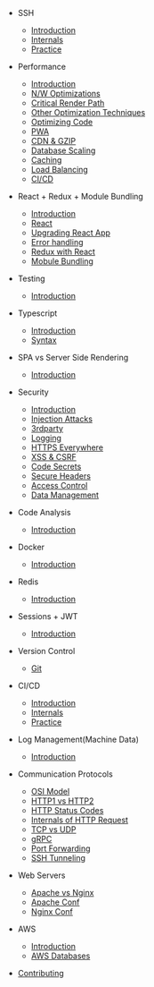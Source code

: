 - SSH

  - [Introduction](ssh/intro_ssh.md)
  - [Internals](ssh/internals_ssh.md)
  - [Practice](ssh/practice_ssh.md)

- Performance

  - [Introduction](performance/intro_performance.md)
  - [N/W Optimizations](performance/network_performance.md)
  - [Critical Render Path](performance/path_performance.md)
  - [Other Optimization Techniques](performance/others.md)
  - [Optimizing Code](performance/code.md)
  - [PWA](performance/pwa.md)
  - [CDN & GZIP](performance/cdn.md)
  - [Database Scaling](performance/db.md)
  - [Caching](performance/caching.md)
  - [Load Balancing](performance/load_balancing.md)
  - [CI/CD](performance/cicd.md)

- React + Redux + Module Bundling
  - [Introduction](react/intro_react.md)
  - [React](react/react.md)
  - [Upgrading React App](react/upgrade_react.md)
  - [Error handling](react/error_handling.md)
  - [Redux with React](react/redux.md)
  - [Mobule Bundling](react/webpack.md)

- Testing
  - [Introduction](testing/intro.md)

- Typescript
  - [Introduction](typescript/index.md)
  - [Syntax](typescript/syntax.md)

- SPA vs Server Side Rendering
  - [Introduction](spa_ssr/index.md)

- Security
  - [Introduction](security/intro.md)
  - [Injection Attacks](security/injections.md)
  - [3rdparty](security/3rdparty.md)
  - [Logging](security/logging.md)
  - [HTTPS Everywhere](security/https.md)
  - [XSS & CSRF](security/xss_csrf.md)
  - [Code Secrets](security/code_secrets.md)
  - [Secure Headers](security/secure_headers.md)
  - [Access Control](security/access_control.md)
  - [Data Management](security/data_management.md)

- Code Analysis
  - [Introduction](code/index.md)

- Docker
  - [Introduction](docker/index.md)

- Redis
  - [Introduction](redis/intro.md)

- Sessions + JWT
  - [Introduction](sessions/intro.md)

- Version Control
  - [Git](git/index.md)

- CI/CD
  - [Introduction](intro_performance.md)
  - [Internals](internals_performance.md)
  - [Practice](practice_performance.md)

- Log Management(Machine Data)
  - [Introduction](log/resources.md)

- Communication Protocols
  - [OSI Model](protocols/osi.md)
  - [HTTP1 vs HTTP2](servers/http.md)
  - [HTTP Status Codes](servers/http_status.md)
  - [Internals of HTTP Request](servers/http_req_internals.md)
  - [TCP vs UDP](servers/tcp.md)
  - [gRPC](protocols/grpc.md)
  - [Port Forwarding](protocols/port.md)
  - [SSH Tunneling](protocols/ssh_tunnel.md)

- Web Servers
  - [Apache vs Nginx](servers/diff.md)
  - [Apache Conf](servers/apache.md)
  - [Nginx Conf](servers/nginx.md)

- AWS
  - [Introduction](aws/intro.md)
  - [AWS Databases](aws/databases.md)


- [Contributing](contribution/index.md)